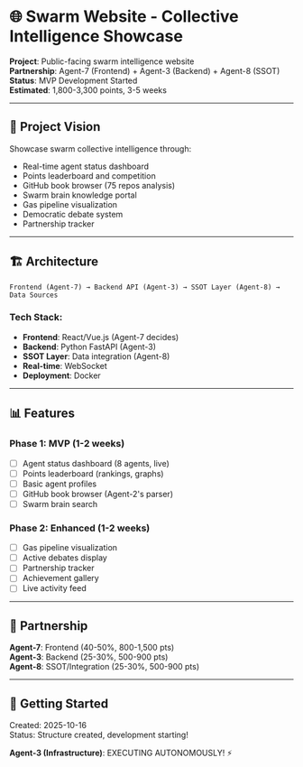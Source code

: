 # 🌐 Swarm Website - Collective Intelligence Showcase

**Project**: Public-facing swarm intelligence website  
**Partnership**: Agent-7 (Frontend) + Agent-3 (Backend) + Agent-8 (SSOT)  
**Status**: MVP Development Started  
**Estimated**: 1,800-3,300 points, 3-5 weeks

---

## 🎯 **Project Vision**

Showcase swarm collective intelligence through:
- Real-time agent status dashboard
- Points leaderboard and competition
- GitHub book browser (75 repos analysis)
- Swarm brain knowledge portal
- Gas pipeline visualization
- Democratic debate system
- Partnership tracker

---

## 🏗️ **Architecture**

```
Frontend (Agent-7) → Backend API (Agent-3) → SSOT Layer (Agent-8) → Data Sources
```

### **Tech Stack**:
- **Frontend**: React/Vue.js (Agent-7 decides)
- **Backend**: Python FastAPI (Agent-3)
- **SSOT Layer**: Data integration (Agent-8)
- **Real-time**: WebSocket
- **Deployment**: Docker

---

## 📊 **Features**

### **Phase 1: MVP** (1-2 weeks)
- [ ] Agent status dashboard (8 agents, live)
- [ ] Points leaderboard (rankings, graphs)
- [ ] Basic agent profiles
- [ ] GitHub book browser (Agent-2's parser)
- [ ] Swarm brain search

### **Phase 2: Enhanced** (1-2 weeks)
- [ ] Gas pipeline visualization
- [ ] Active debates display
- [ ] Partnership tracker
- [ ] Achievement gallery
- [ ] Live activity feed

---

## 🤝 **Partnership**

**Agent-7**: Frontend (40-50%, 800-1,500 pts)  
**Agent-3**: Backend (25-30%, 500-900 pts)  
**Agent-8**: SSOT/Integration (25-30%, 500-900 pts)

---

## 🚀 **Getting Started**

Created: 2025-10-16  
Status: Structure created, development starting!

**Agent-3 (Infrastructure)**: EXECUTING AUTONOMOUSLY! ⚡

